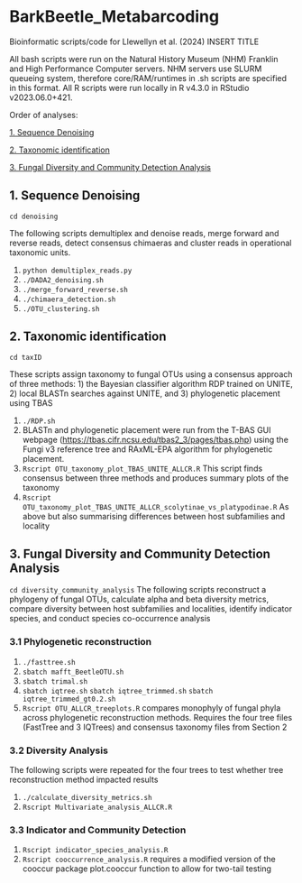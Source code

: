# BarkBeetle_Metabarcoding
Bioinformatic scripts/code for Llewellyn et al. (2024) INSERT TITLE

All bash scripts were run on the Natural History Museum (NHM) Franklin and High Performance Computer servers. NHM servers use SLURM queueing system, therefore core/RAM/runtimes in .sh scripts are specified in this format. All R scripts were run locally in R v4.3.0 in RStudio v2023.06.0+421.

Order of analyses: 

[1. Sequence Denoising](https://github.com/theo-llewellyn/)

[2. Taxonomic identification](https://github.com/theo-llewellyn/)

[3. Fungal Diversity and Community Detection Analysis](https://github.com/theo-llewellyn/l)

## 1. Sequence Denoising
`cd denoising`

The following scripts demultiplex and denoise reads, merge forward and reverse reads, detect consensus chimaeras and cluster reads in operational taxonomic units.
1. `python demultiplex_reads.py`
2. `./DADA2_denoising.sh`
3. `./merge_forward_reverse.sh`
4. `./chimaera_detection.sh`
5. `./OTU_clustering.sh`

## 2. Taxonomic identification
`cd taxID`

These scripts assign taxonomy to fungal OTUs using a consensus approach of three methods: 1) the Bayesian classifier algorithm RDP trained on UNITE, 2) local BLASTn searches against UNITE, and 3) phylogenetic placement using TBAS
1. `./RDP.sh`
2. BLASTn and phylogenetic placement were run from the T-BAS GUI webpage (https://tbas.cifr.ncsu.edu/tbas2_3/pages/tbas.php) using the Fungi v3 reference tree and RAxML-EPA algorithm for phylogenetic placement.
3. `Rscript OTU_taxonomy_plot_TBAS_UNITE_ALLCR.R` This script finds consensus between three methods and produces summary plots of the taxonomy
4. `Rscript OTU_taxonomy_plot_TBAS_UNITE_ALLCR_scolytinae_vs_platypodinae.R` As above but also summarising differences between host subfamilies and locality

## 3. Fungal Diversity and Community Detection Analysis
`cd diversity_community_analysis`
The following scripts reconstruct a phylogeny of fungal OTUs, calculate alpha and beta diversity metrics, compare diversity between host subfamilies and localities, identify indicator species, and conduct species co-occurrence analysis

### 3.1 Phylogenetic reconstruction
1. `./fasttree.sh`
2. `sbatch mafft_BeetleOTU.sh`
3. `sbatch trimal.sh`
4. `sbatch iqtree.sh` `sbatch iqtree_trimmed.sh` `sbatch iqtree_trimmed_gt0.2.sh`
5. `Rscript OTU_ALLCR_treeplots.R` compares monophyly of fungal phyla across phylogenetic reconstruction methods. Requires the four tree files (FastTree and 3 IQTrees) and consensus taxonomy files from Section 2

### 3.2 Diversity Analysis
The following scripts were repeated for the four trees to test whether tree reconstruction method impacted results
1. `./calculate_diversity_metrics.sh`
2. `Rscript Multivariate_analysis_ALLCR.R`

### 3.3 Indicator and Community Detection
1. `Rscript indicator_species_analysis.R`
2. `Rscript cooccurrence_analysis.R` requires a modified version of the cooccur package plot.cooccur function to allow for two-tail testing

